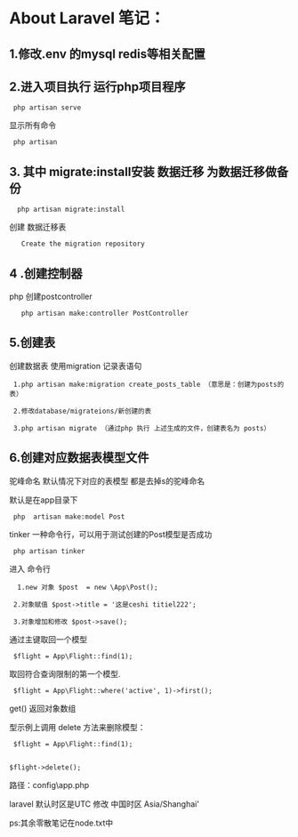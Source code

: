 
#  About Laravel 笔记： #


 
##  1.修改.env 的mysql redis等相关配置 ## 

##  2.进入项目执行 运行php项目程序  ##
     php artisan serve
 
 显示所有命令

     php artisan 
 
       
 ## 3. 其中 migrate:install安装 数据迁移 为数据迁移做备份 ## 

      php artisan migrate:install

  创建 数据迁移表

       Create the migration repository 
 

 ## 4 .创建控制器  ##

 php  创建postcontroller

       php artisan make:controller PostController 

  
##  5.创建表  ##

 创建数据表 使用migration  记录表语句

     1.php artisan make:migration create_posts_table （意思是：创建为posts的表）

     2.修改database/migrateions/新创建的表

     3.php artisan migrate （通过php 执行 上述生成的文件，创建表名为 posts）


 ## 6.创建对应数据表模型文件  ## 

驼峰命名 默认情况下对应的表模型 都是去掉s的驼峰命名

 默认是在app目录下

     php  artisan make:model Post
 
tinker 一种命令行，可以用于测试创建的Post模型是否成功

     php artisan tinker


 进入 命令行

      1.new 对象 $post  = new \App\Post();

     2.对象赋值 $post->title = '这是ceshi titiel222';

     3.对象增加和修改 $post->save();


通过主键取回一个模型

     $flight = App\Flight::find(1);
  
取回符合查询限制的第一个模型.

     $flight = App\Flight::where('active', 1)->first(); 

 get()    返回对象数组
 
 型示例上调用 delete 方法来删除模型：

     $flight = App\Flight::find(1);


    $flight->delete();
 
 
路径：config\app.php

laravel 默认时区是UTC 修改 中国时区  Asia/Shanghai'

ps:其余零散笔记在node.txt中

